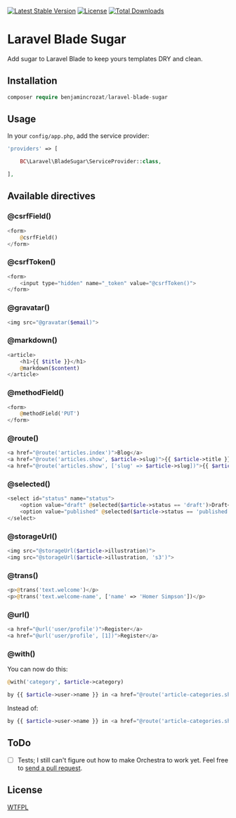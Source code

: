 [![Latest Stable Version](https://poser.pugx.org/benjamincrozat/laravel-blade-sugar/v/stable)](https://packagist.org/packages/benjamincrozat/laravel-blade-sugar)
[![License](https://poser.pugx.org/benjamincrozat/laravel-blade-sugar/license)](https://packagist.org/packages/benjamincrozat/laravel-blade-sugar)
[![Total Downloads](https://poser.pugx.org/benjamincrozat/laravel-blade-sugar/downloads)](https://packagist.org/packages/benjamincrozat/laravel-blade-sugar)

# Laravel Blade Sugar

Add sugar to Laravel Blade to keep yours templates DRY and clean.

## Installation

```php
composer require benjamincrozat/laravel-blade-sugar
```

## Usage

In your ```config/app.php```, add the service provider:

```php
'providers' => [

    BC\Laravel\BladeSugar\ServiceProvider::class,

],
```

## Available directives

### @csrfField()

```php
<form>
    @csrfField()
</form>
```

### @csrfToken()

```php
<form>
    <input type="hidden" name="_token" value="@csrfToken()">
</form>
```

### @gravatar()

```php
<img src="@gravatar($email)">
```

### @markdown()

```php
<article>
    <h1>{{ $title }}</h1>
    @markdown($content)
</article>
```

### @methodField()

```php
<form>
    @methodField('PUT')
</form>
```

### @route()

```php
<a href="@route('articles.index')">Blog</a>
<a href="@route('articles.show', $article->slug)">{{ $article->title }}</a>
<a href="@route('articles.show', ['slug' => $article->slug])">{{ $article->title }}</a>
```

### @selected()

```php
<select id="status" name="status">
    <option value="draft" @selected($article->status == 'draft')>Draft</option>
    <option value="published" @selected($article->status == 'published')>Published</option>
</select>
```

### @storageUrl()

```php
<img src="@storageUrl($article->illustration)">
<img src="@storageUrl($article->illustration, 's3')">
```

### @trans()

```php
<p>@trans('text.welcome')</p>
<p>@trans('text.welcome-name', ['name' => 'Homer Simpson'])</p>
```

### @url()

```php
<a href="@url('user/profile')">Register</a>
<a href="@url('user/profile', [1])">Register</a>
```

### @with()

You can now do this:

```php
@with('category', $article->category)

by {{ $article->user->name }} in <a href="@route('article-categories.show', $category->slug)">{{ $category->name }}</a>
```

Instead of:

```php
by {{ $article->user->name }} in <a href="@route('article-categories.show', $article->category->slug)">{{ $article->category->name }}</a>
```

## ToDo

- [ ] Tests; I still can't figure out how to make Orchestra to work yet. Feel free to [send a pull request](https://github.com/benjamincrozat/laravel-blade-sugar/compare).

## License

[WTFPL](http://www.wtfpl.net/about/)
